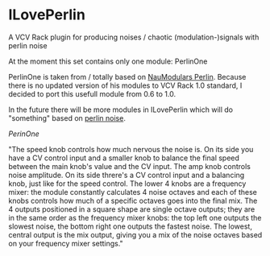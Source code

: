 # ILovePerlin
A VCV Rack plugin for producing noises / chaotic (modulation-)signals with perlin noise

At the moment this set contains only one module: PerlinOne

PerlinOne is taken from / totally based on [NauModulars Perlin](https://github.com/naus3a/NauModular). Because there is no updated version of his modules to VCV Rack 1.0 standard, I decided to port this usefull module from 0.6 to 1.0.

In the future there will be more modules in ILovePerlin which will do "something" based on [perlin noise](https://en.wikipedia.org/wiki/Perlin_noise).

*PerinOne*

"The speed knob controls how much nervous the noise is. On its side you have a CV control input and a smaller knob to balance the final speed between the main knob's value and the CV input.
The amp knob controls noise amplitude. On its side threre's a CV control input and a balancing knob, just like for the speed control.
The lower 4 knobs are a frequency mixer: the module constantly calculates 4 noise octaves and each of these knobs controls how much of a specific octaves goes into the final mix.
The 4 outputs positioned in a square shape are single octave outputs; they are in the same order as the frequency mixer knobs: the top left one outputs the slowest noise, the bottom right one outputs the fastest noise.
The lowest, central output is the mix output, giving you a mix of the noise octaves based on your frequency mixer settings."
